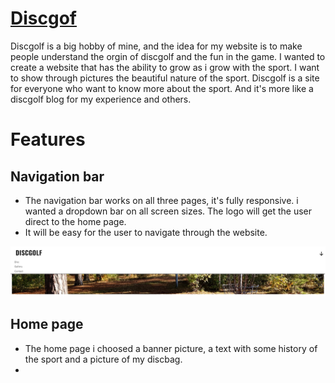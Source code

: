 # [Discgof](https://storkfrasse.github.io/Discgolf/)

Discgolf is a big hobby of mine, and the idea for my website is to make people understand the orgin of discgolf and the fun in the game.
I wanted to create a website that has the ability to grow as i grow with the sport. I want to show through pictures the beautiful nature of the sport.
Discgolf is a site for everyone who want to know more about the sport. And it's more like a discgolf blog for my experience and others.

# Features

## Navigation bar

  * The navigation bar works on all three pages, it's fully responsive. i wanted a dropdown bar on all screen sizes. The logo will get the user direct to the home page.
  * It will be easy for the user to navigate through the website.
  
  ![Navbar](/assets/images/dropdownnavbar.jpg)

## Home page

  * The home page i choosed a banner picture, a text with some history of the sport and a picture of my discbag.
  * 
